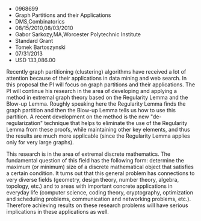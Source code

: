 
* 0968699
* Graph Partitions and their Applications
* DMS,Combinatorics
* 08/15/2010,08/03/2010
* Gabor Sarkozy,MA,Worcester Polytechnic Institute
* Standard Grant
* Tomek Bartoszynski
* 07/31/2013
* USD 133,086.00

Recently graph partitioning (clustering) algorithms have received a lot of
attention because of their applications in data mining and web search. In this
proposal the PI will focus on graph partitions and their applications. The PI
will continue his research in the area of developing and applying a method in
extremal graph theory based on the Regularity Lemma and the Blow-up Lemma.
Roughly speaking here the Regularity Lemma finds the graph partition and then
the Blow-up Lemma tells us how to use this partition. A recent development on
the method is the new "de-regularization" technique that helps to eliminate the
use of the Regularity Lemma from these proofs, while maintaining other key
elements, and thus the results are much more applicable (since the Regularity
Lemma applies only for very large graphs).

This research is in the area of extremal discrete mathematics. The fundamental
question of this field has the following form: determine the maximum (or
minimum) size of a discrete mathematical object that satisfies a certain
condition. It turns out that this general problem has connections to very
diverse fields (geometry, design theory, number theory, algebra, topology, etc.)
and to areas with important concrete applications in everyday life (computer
science, coding theory, cryptography, optimization and scheduling problems,
communication and networking problems, etc.). Therefore achieving results on
these research problems will have serious implications in these applications as
well.
